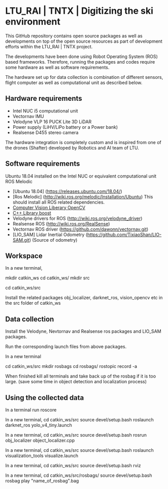 
# LTU_RAI | TNTX | Digitizing the ski environment 

This GitHub repository contains open source packages as well as developments on top of the open source resources as part of development efforts within the LTU_RAI | TNTX project.

The developments have been done using Robot Operating System (ROS) based frameworks. Therefore, running the packages and codes require some hardware as well as software requirements. 

The hardware set up for data collection is combination of different sensors, flight computer as well as computational unit as described below. 

## Hardware requirements

- Intel NUC i5 computational unit
- Vectornav IMU
- Velodyne VLP 16 PUCK Lite 3D LiDAR
- Power supply (LiHV/LiPo battery or a Power bank)
- Realsense D455 stereo camera

The hardware integration is completely custom and is inspired from one of the drones (Shafter) developed by Robotics and AI team of LTU.

## Software requirements

Ubuntu 18.04 installed on the Intel NUC or equivalent computational unit
ROS Melodic 
- [Ubuntu 18.04] (https://releases.ubuntu.com/18.04/)
- [Ros Melodic] (http://wiki.ros.org/melodic/Installation/Ubuntu)
    This should install all ROS related dependencies.
- [Computer Vision Liberary OpenCV](http://opencv.org/) 
- [C++ Library boost](http://www.boost.org/) 
- Velodyne drivers for ROS (http://wiki.ros.org/velodyne_driver)
- Realsense ROS (http://wiki.ros.org/RealSense)
- Vectornav ROS driver (https://github.com/dawonn/vectornav.git)
- [LIO_SAM] Lidar Inertial Odometry (https://github.com/TixiaoShan/LIO-SAM.git) (Source of odometry)

## Workspace

In a new terminal,

mkdir catkin_ws
cd catkin_ws/
mkdir src

cd catkin_ws/src

Install the related packages obj_localizer, darknet_ros, vision_opencv etc in the src folder of catkin_ws

## Data collection 

Install the Velodyne, Nevtornav and Realsense ros packages and LIO_SAM packages.

Run the corresponding launch files from above packages. 

In a new terminal 

cd catkin_ws/src
mkdir rosbags
cd rosbags/
rostopic record -a

When finished kill all terminals and take back up of the rosbag if it is too large. (save some time in object detection and localization process)

## Using the collected data

In a terminal run roscore

In a new terminal, 
cd catkin_ws/src
source devel/setup.bash
roslaunch darknet_ros yolo_v4_tiny.launch 

In a new terminal, 
cd catkin_ws/src
source devel/setup.bash
rosrun obj_localizer object_localizer.cpp 

In a new terminal,
cd catkin_ws/src
source devel/setup.bash
roslaunch visualization_tools visualize.launch

In a new terminal,
cd catkin_ws/src
source devel/setup.bash
rviz

In a new terminal,
cd catkin_ws/src/rosbags/
source devel/setup.bash
rosbag play "name_of_rosbag".bag











